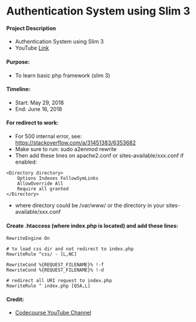 # Authentication System using Slim 3

#### Project Description
- Authentication System using Slim 3
- YouTube [Link](https://www.youtube.com/playlist?list=PLfdtiltiRHWGc_yY90XRdq6mRww042aEC)

#### Purpose:
- To learn basic php framework (slim 3)

#### Timeline:
- Start: May 29, 2018
- End: June 16, 2018

#### For redirect to work:
- For 500 internal error, see: https://stackoverflow.com/a/31451383/6353682
- Make sure to run: sudo a2enmod rewrite
- Then add these lines on apache2.conf or sites-available/xxx.conf if enabled:

```
<Directory directory>
    Options Indexes FollowSymLinks
    AllowOverride All
    Require all granted
</Directory>
```
- where directory could be /var/www/ or the directory in your sites-available/xxx.conf

#### Create .htaccess (where index.php is located) and add these lines:

```
RewriteEngine On

# to load css dir and not redirect to index.php
RewriteRule ^css/ - [L,NC]

RewriteCond %{REQUEST_FILENAME}% !-f
RewriteCond %{REQUEST_FILENAME}% !-d

# redirect all URI request to index.php
RewriteRule ^ index.php [QSA,L]
```

#### Credit:
- [Codecourse YouTube Channel](https://www.youtube.com/user/phpacademy/about)

